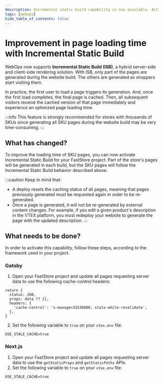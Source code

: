 ```yaml
---
description: Incremental static build capability is now available. Activate it to improve page loading time.
tags: [webops]
hide_table_of_contents: false
---
```


# Improvement in page loading time with Incremental Static Build

WebOps now supports **Incremental Static Build (ISB)**, a hybrid server-side and client-side rendering solution. With ISB, only part of the pages are generated during the website build. The others are generated as shoppers start visiting them.

In practice, the first user to load a page triggers its generation. And, once the first load completes, the final page is cached. Then, all subsequent visitors receive the cached version of that page immediately and experience an optimized page loading time.

:::info
This feature is strongly recommended for stores with thousands of SKUs since generating all SKU pages during the website build may be very time-consuming.
:::

## What has changed?

To improve the loading time of SKU pages, you can now activate Incremental Static Build for your FastStore project. Part of the store's pages will be generated in each build, but the SKU pages will follow the Incremental Static Build behavior described above.

:::caution
Keep in mind that:

- A deploy resets the caching status of all pages, meaning that pages previously generated must be requested again in order to be re-generated.
- Once a page is generated, it will not be re-generated by external content changes. For example, if you edit a given product's description in the VTEX platform, you must redeploy your website to generate the page with the updated description.
  :::

## What needs to be done?

In order to activate this capability, follow these steps, according to the framework used in your project.

### Gatsby

1. Open your FastStore project and update all pages requesting server data to use the following cache-control headers:

```tsx
return {
  status: 200,
  props: data ?? {},
  headers: {
    'cache-control': 's-maxage=31536000, stale-while-revalidate',
  },
}
```

2. Set the following variable to `true` on your `vtex.env` file:

```env title="vtex.env"
USE_STALE_CACHE=true
```

### Next.js

1. Open your FastStore project and update all pages requesting server data to use the `getStaticProps` and `getStaticPaths` APIs.
2. Set the following variable to `true` on your `vtex.env` file:

```env title="vtex.env"
USE_STALE_CACHE=true
```
